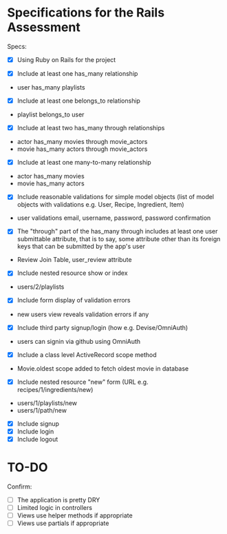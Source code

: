 # Specifications for the Rails Assessment

Specs:
- [x] Using Ruby on Rails for the project

- [x] Include at least one has_many relationship
* user has_many playlists

- [x] Include at least one belongs_to relationship
* playlist belongs_to user

- [x] Include at least two has_many through relationships
* actor has_many movies through movie_actors
* movie has_many actors through movie_actors

- [x] Include at least one many-to-many relationship
* actor has_many movies
* movie has_many actors

- [x] Include reasonable validations for simple model objects (list of model objects with validations e.g. User, Recipe, Ingredient, Item)
* user validations email, username, password, password confirmation

- [x] The "through" part of the has_many through includes at least one user submittable attribute, that is to say, some attribute other than its foreign keys that can be submitted by the app's user
* Review Join Table, user_review attribute

- [x] Include nested resource show or index
* users/2/playlists

- [x] Include form display of validation errors
* new users view reveals validation errors if any

- [x] Include third party signup/login (how e.g. Devise/OmniAuth)
* users can signin via github using OmniAuth

- [x] Include a class level ActiveRecord scope method
* Movie.oldest scope added to fetch oldest movie in database 

- [x] Include nested resource "new" form (URL e.g. recipes/1/ingredients/new)
* users/1/playlists/new
* users/1/path/new

- [x] Include signup
- [x] Include login
- [x] Include logout

# TO-DO

Confirm:
- [ ] The application is pretty DRY
- [ ] Limited logic in controllers
- [ ] Views use helper methods if appropriate
- [ ] Views use partials if appropriate
